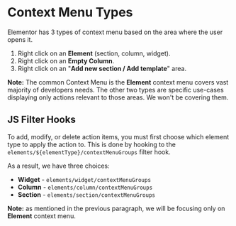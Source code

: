# Context Menu Types

Elementor has 3 types of context menu based on the area where the user opens it.

1. Right click on an **Element** (section, column, widget).
1. Right click on an **Empty Column**.
1. Right click on an "**Add new section / Add template**" area.

**Note:** The common Context Menu is the **Element** context menu covers vast majority of developers needs. The other two types are specific use-cases displaying only actions relevant to those areas. We won't be covering them.

## JS Filter Hooks

To add, modify, or delete action items, you must first choose which element type to apply the action to. This is done by hooking to the `elements/${elementType}/contextMenuGroups` filter hook.

As a result, we have three choices:

* **Widget** - `elements/widget/contextMenuGroups`
* **Column** - `elements/column/contextMenuGroups`
* **Section** - `elements/section/contextMenuGroups`

**Note:** as mentioned in the previous paragraph, we will be focusing only on **Element** context menu.
